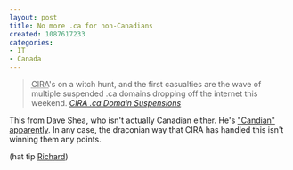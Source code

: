 ```yaml
--- 
layout: post
title: No more .ca for non-Canadians
created: 1087617233
categories: 
- IT
- Canada
---
```

<blockquote>
<acronym title="Canadian Internet Registration Authority">CIRA</acronym>'s on a witch hunt, and the first casualties are the wave of multiple suspended .ca domains dropping off the internet this weekend.
<cite><a href="http://www.mezzoblue.com/archives/2004/06/12/cira_ca_doma/index.php">CIRA .ca Domain Suspensions</a></cite>
</blockquote>

<p>This from Dave Shea, who isn't actually Canadian either. He's <a href="http://we04.com/presenters.cfm">"Candian" apparently</a>. In any case, the draconian way that CIRA has handled this isn't winning them any points.</p>
<!--break-->
<p>(hat tip <a href="http://www.justagwailo.com">Richard</a>)</p>
